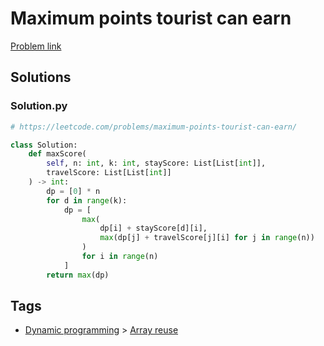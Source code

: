 # Maximum points tourist can earn

[Problem link](https://leetcode.com/problems/maximum-points-tourist-can-earn/)

## Solutions


### Solution.py
```py
# https://leetcode.com/problems/maximum-points-tourist-can-earn/

class Solution:
    def maxScore(
        self, n: int, k: int, stayScore: List[List[int]],
        travelScore: List[List[int]]
    ) -> int:
        dp = [0] * n
        for d in range(k):
            dp = [
                max(
                    dp[i] + stayScore[d][i],
                    max(dp[j] + travelScore[j][i] for j in range(n))
                )
                for i in range(n)
            ]
        return max(dp)
```
## Tags

* [Dynamic programming](/Collections/dynamic-programming.md#dynamic-programming) > [Array reuse](/Collections/dynamic-programming.md#array-reuse)
